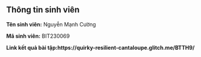 </head>
<body>
    <div class="info">
        <h2>Thông tin sinh viên</h2>
        <p><strong>Tên sinh viên:</strong> Nguyễn Mạnh Cường</p>
        <p><strong>Mã sinh viên:</strong> BIT230069</p>
        <p><strong>Link kết quả bài tập:https://quirky-resilient-cantaloupe.glitch.me/BTTH9/</strong></p>
    </div>
</body>
</html>


